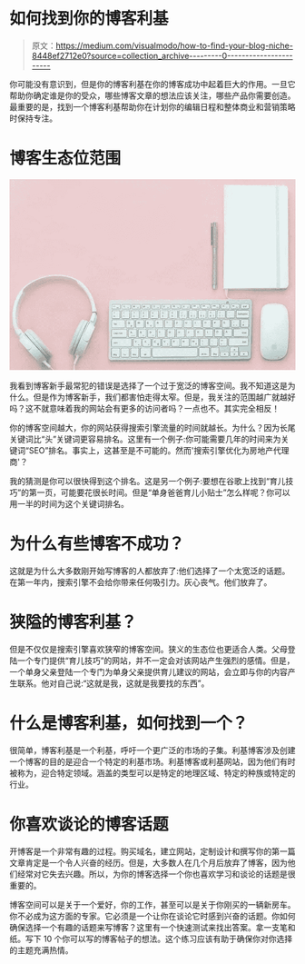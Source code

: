 # 如何找到你的博客利基

> 原文：<https://medium.com/visualmodo/how-to-find-your-blog-niche-8448ef2712e0?source=collection_archive---------0----------------------->

你可能没有意识到，但是你的博客利基在你的博客成功中起着巨大的作用。一旦它帮助你确定谁是你的受众，哪些博客文章的想法应该关注，哪些产品你需要创造。最重要的是，找到一个博客利基帮助你在计划你的编辑日程和整体商业和营销策略时保持专注。

# 博客生态位范围

![](img/037adc06f73949771a4168a036410608.png)

我看到博客新手最常犯的错误是选择了一个过于宽泛的博客空间。我不知道这是为什么。但是作为博客新手，我们都害怕走得太窄。但是，我关注的范围越广就越好吗？这不就意味着我的网站会有更多的访问者吗？一点也不。其实完全相反！

你的博客空间越大，你的网站获得搜索引擎流量的时间就越长。为什么？因为长尾关键词比“头”关键词更容易排名。这里有一个例子:你可能需要几年的时间来为关键词“SEO”排名。事实上，这甚至是不可能的。然而'搜索引擎优化为房地产代理商'？

我的猜测是你可以很快得到这个排名。这是另一个例子:要想在谷歌上找到“育儿技巧”的第一页，可能要花很长时间。但是“单身爸爸育儿小贴士”怎么样呢？你可以用一半的时间为这个关键词排名。

# 为什么有些博客不成功？

这就是为什么大多数刚开始写博客的人都放弃了:他们选择了一个太宽泛的话题。在第一年内，搜索引擎不会给你带来任何吸引力。灰心丧气。他们放弃了。

# 狭隘的博客利基？

但是不仅仅是搜索引擎喜欢狭窄的博客空间。狭义的生态位也更适合人类。父母登陆一个专门提供“育儿技巧”的网站，并不一定会对该网站产生强烈的感情。但是，一个单身父亲登陆一个专门为单身父亲提供育儿建议的网站，会立即与你的内容产生联系。他对自己说:“这就是我，这就是我要找的东西”。

# 什么是博客利基，如何找到一个？

很简单，博客利基是一个利基，呼吁一个更广泛的市场的子集。利基博客涉及创建一个博客的目的是迎合一个特定的利基市场。利基博客或利基网站，因为他们有时被称为，迎合特定领域。涵盖的类型可以是特定的地理区域、特定的种族或特定的行业。

# 你喜欢谈论的博客话题

开博客是一个非常有趣的过程。购买域名，建立网站，定制设计和撰写你的第一篇文章肯定是一个令人兴奋的经历。但是，大多数人在几个月后放弃了博客，因为他们经常对它失去兴趣。所以，为你的博客选择一个你也喜欢学习和谈论的话题是很重要的。

博客空间可以是关于一个爱好，你的工作，甚至可以是关于你刚买的一辆新房车。你不必成为这方面的专家。它必须是一个让你在谈论它时感到兴奋的话题。你如何确保选择一个有趣的话题来写博客？这里有一个快速测试来找出答案。拿一支笔和纸。写下 10 个你可以写的博客帖子的想法。这个练习应该有助于确保你对你选择的主题充满热情。